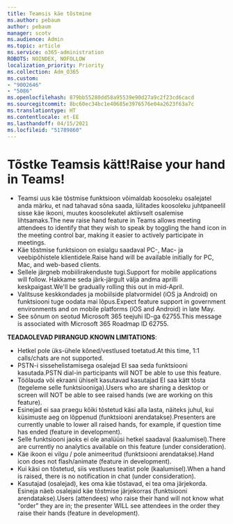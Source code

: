 ```yaml
---
title: Teamsis käe tõstmine
ms.author: pebaum
author: pebaum
manager: scotv
ms.audience: Admin
ms.topic: article
ms.service: o365-administration
ROBOTS: NOINDEX, NOFOLLOW
localization_priority: Priority
ms.collection: Adm_O365
ms.custom:
- "9002646"
- "5086"
ms.openlocfilehash: 879bb55280dd58a95539e90d27a9c2f23cd6cacd
ms.sourcegitcommit: 8bc60ec34bc1e40685e3976576e04a2623f63a7c
ms.translationtype: HT
ms.contentlocale: et-EE
ms.lasthandoff: 04/15/2021
ms.locfileid: "51789860"
---
```

# <a name="raise-your-hand-in-teams"></a><span data-ttu-id="90ffd-102">Tõstke Teamsis kätt!</span><span class="sxs-lookup"><span data-stu-id="90ffd-102">Raise your hand in Teams!</span></span>

- <span data-ttu-id="90ffd-103">Teamsi uus käe tõstmise funktsioon võimaldab koosoleku osalejatel anda märku, et nad tahavad sõna saada, lülitades koosoleku juhtpaneelil sisse käe ikooni, muutes koosolekutel aktiivselt osalemise lihtsamaks.</span><span class="sxs-lookup"><span data-stu-id="90ffd-103">The new raise hand feature in Teams allows meeting attendees to identify that they wish to speak by toggling the hand icon in the meeting control bar, making it easier to actively participate in meetings.</span></span>
- <span data-ttu-id="90ffd-104">Käe tõstmise funktsioon on esialgu saadaval PC-, Mac- ja veebipõhistele klientidele.</span><span class="sxs-lookup"><span data-stu-id="90ffd-104">Raise hand will be available initially for PC, Mac, and web-based clients.</span></span>
- <span data-ttu-id="90ffd-105">Sellele järgneb mobiilirakenduste tugi.</span><span class="sxs-lookup"><span data-stu-id="90ffd-105">Support for mobile applications will follow.</span></span> <span data-ttu-id="90ffd-106">Hakkame seda järk-järgult välja andma aprilli keskpaigast.</span><span class="sxs-lookup"><span data-stu-id="90ffd-106">We'll be gradually rolling this out in mid-April.</span></span>
- <span data-ttu-id="90ffd-107">Valitsuse keskkondades ja mobiilside platvormidel (iOS ja Android) on funktsiooni tuge oodata mai lõpus.</span><span class="sxs-lookup"><span data-stu-id="90ffd-107">Expect feature support in government environments and on mobile platforms (iOS and Android) in late May.</span></span>
- <span data-ttu-id="90ffd-108">See sõnum on seotud Microsoft 365 teejuhi ID-ga 62755.</span><span class="sxs-lookup"><span data-stu-id="90ffd-108">This message is associated with Microsoft 365 Roadmap ID 62755.</span></span>

<span data-ttu-id="90ffd-109">**TEADAOLEVAD PIIRANGUD**.</span><span class="sxs-lookup"><span data-stu-id="90ffd-109">**KNOWN LIMITATIONS**:</span></span>

- <span data-ttu-id="90ffd-110">Hetkel pole üks-ühele kõned/vestlused toetatud.</span><span class="sxs-lookup"><span data-stu-id="90ffd-110">At this time, 1:1 calls/chats are not supported.</span></span>
- <span data-ttu-id="90ffd-111">PSTN-i sissehelistamisega osalejad EI saa seda funktsiooni kasutada.</span><span class="sxs-lookup"><span data-stu-id="90ffd-111">PSTN dial-in participants will NOT be able to use this feature.</span></span>
- <span data-ttu-id="90ffd-112">Töölauda või ekraani ühiselt kasutavad kasutajad EI saa kätt tõsta (tegeleme selle funktsiooniga).</span><span class="sxs-lookup"><span data-stu-id="90ffd-112">Users who are sharing a desktop or screen will NOT be able to see raised hands (we are working on this feature).</span></span>
- <span data-ttu-id="90ffd-113">Esinejad ei saa praegu kõiki tõstetud käsi alla lasta, näiteks juhul, kui küsimuste aeg on lõppenud (funktsiooni arendatakse).</span><span class="sxs-lookup"><span data-stu-id="90ffd-113">Presenters are currently unable to lower all raised hands, for example, if question time has ended (feature in development).</span></span>
- <span data-ttu-id="90ffd-114">Selle funktsiooni jaoks ei ole analüüsi hetkel saadaval (kaalumisel).</span><span class="sxs-lookup"><span data-stu-id="90ffd-114">There are currently no analytics available on this feature (under consideration).</span></span>
- <span data-ttu-id="90ffd-115">Käe ikoon ei vilgu / pole animeeritud (funktsiooni arendatakse).</span><span class="sxs-lookup"><span data-stu-id="90ffd-115">Hand icon does not flash/animate (feature in development).</span></span>
- <span data-ttu-id="90ffd-116">Kui käsi on tõstetud, siis vestluses teatist pole (kaalumisel).</span><span class="sxs-lookup"><span data-stu-id="90ffd-116">When a hand is raised, there is no notification in chat (under consideration).</span></span>
- <span data-ttu-id="90ffd-117">Kasutajad (osalejad), kes oma käe tõstavad, ei tea oma järjekorda. Esineja näeb osalejaid käe tõstmise järjekorras (funktsiooni arendatakse).</span><span class="sxs-lookup"><span data-stu-id="90ffd-117">Users (attendees) who raise their hand will not know what "order" they are in; the presenter WILL see attendees in the order they raise their hands (feature in development).</span></span>
